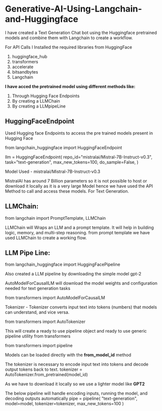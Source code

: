 # Generative-AI-Using-Langchain-and-Huggingface

I have created a Text Generation Chat bot using the Huggingface pretrained models and combine them with Langchain to create a workflow.

For API Calls I Installed the required libraries from HuggingFace

 1. huggingface_hub
 2. transformers
 3. accelerate
 4. bitsandbytes
 5. Langchain


**I have acced the pretrained model using different methods like:**

1. Through Hugging Face Endpoints
2. By creating a LLMChain
3. By creating a LLMpipeLine


## HuggingFaceEndpoint

Used Hugging face Endpoints to access the pre trained models present in Hugging Face

from langchain_huggingface import HuggingFaceEndpoint


llm = HuggingFaceEndpoint(
    repo_id="mistralai/Mistral-7B-Instruct-v0.3",
    task="text-generation",
    max_new_tokens=100,
    do_sample=False,
)


Model Used - mistralai/Mistral-7B-Instruct-v0.3

MistralAI has around 7 Billion parameters so it is not possible to host or download it locally as it is a very large Model hence we have used the API Method to call and access these models. For Text Generation.

## LLMChain: 

from langchain import PromptTemplate, LLMChain

LLMChain will Wraps an LLM and a prompt template.
It will help in building logic, memory, and multi-step reasoning.
from prompt template  we have used LLMChain to create a working flow.

## LLM Pipe Line:

from langchain_huggingface import HuggingFacePipeline

Also created a LLM pipeline by downloading the simple model gpt-2 

AutoModelForCausallLM will download the model weights and configuration needed for text generation tasks

from transformers import AutoModelForCausalLM

Tokenizer - Tokenizer converts input text into tokens (numbers) that models can understand, and vice versa.

from transformers import AutoTokenizer

This will create a ready to use pipeline object and ready to use generic pipeline utility from transformers

from transformers import pipeline

Models can be loaded directly with the **from_model_id** method

The tokenizer is necessary to encode input text into tokens and decode output tokens back to text.
tokenizer = AutoTokenizer.from_pretrained(model_id)

As we have to download it locally so we use a lighter model like  **GPT2**

The below pipeline will handle encoding inputs, running the model, and decoding outputs automatically
pipe = pipeline(
    "text-generation",
    model=model,
    tokenizer=tokenizer,
    max_new_tokens=100
)
